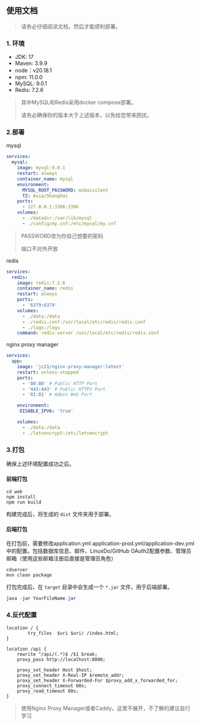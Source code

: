 ## 使用文档

> 请务必仔细阅读文档，然后才能顺利部署。

### 1. 环境

- JDK: 17
- Maven: 3.9.9
- node：v20.18.1
- npm: 11.0.0
- MySQL: 9.0.1
- Redis: 7.2.6

> 其中MySQL和Redis采用docker compose部署。
>
> 请务必确保你的版本大于上述版本，以免给您带来困扰。

### 2.部署

mysql

```yml
services:
  mysql:
    image: mysql:9.0.1
    restart: always
    container_name: mysql
    environment:
      MYSQL_ROOT_PASSWORD: mobaisilent
      TZ: Asia/Shanghai
    ports:
      - 127.0.0.1:3306:3306
    volumes:
      - ./datadir:/var/lib/mysql
      - ./config/my.cnf:/etc/mysql/my.cnf
```

> PASSWORD改为你自己想要的密码
>
> 端口不对外开放

redis

```yaml
services:
  redis:
    image: redis:7.2.6
    container_name: redis
    restart: always
    ports:
      - '6379:6379'
    volumes:
      - ./data:/data
      - ./redis.conf:/usr/local/etc/redis/redis.conf
      - ./logs:/logs
    command: redis-server /usr/local/etc/redis/redis.conf
```

nginx proxy manager

```yaml
services:
  app:
    image: 'jc21/nginx-proxy-manager:latest'
    restart: unless-stopped
    ports:
      - '80:80' # Public HTTP Port
      - '443:443' # Public HTTPS Port
      - '81:81' # Admin Web Port

    environment:
     DISABLE_IPV6: 'true'

    volumes:
      - ./data:/data
      - ./letsencrypt:/etc/letsencrypt
```



### 3.打包

确保上述环境配置成功之后。

#### 前端打包

```
cd web
npm install
npm run build
```

构建完成后，将生成的 `dist` 文件夹用于部署。

#### 后端打包

在打包前，需要修改application.yml application-prod.yml/application-dev.yml中的配置。包括数据库信息、邮件、LinuxDo/GitHub OAuth2配置参数、管理员邮箱（使用这些邮箱注册后直接是管理员角色）

```
cdserver
mvn clean package
```

打包完成后，在 `target` 目录中会生成一个 `*.jar` 文件，用于后端部署。

```java
java -jar YourFileName.jar
```

### 4.反代配置

```nginx
location / {
		try_files  $uri $uri/ /index.html;
}

location /api {
    rewrite ^/api/(.*)$ /$1 break;
    proxy_pass http://localhost:8080;

    proxy_set_header Host $host;
    proxy_set_header X-Real-IP $remote_addr;
    proxy_set_header X-Forwarded-For $proxy_add_x_forwarded_for;
    proxy_connect_timeout 60s;
    proxy_read_timeout 60s;
}
```

> 使用Nginx Proxy Manager或者Caddy，这里不展开，不了解的建议自行学习